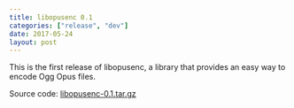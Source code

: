 ```yaml
---
title: libopusenc 0.1
categories: ["release", "dev"]
date: 2017-05-24
layout: post
---
```


This is the first release of libopusenc, a library that provides an easy way to encode Ogg Opus files.

Source code: [libopusenc-0.1.tar.gz](https://archive.mozilla.org/pub/opus/libopusenc-0.1.tar.gz)
